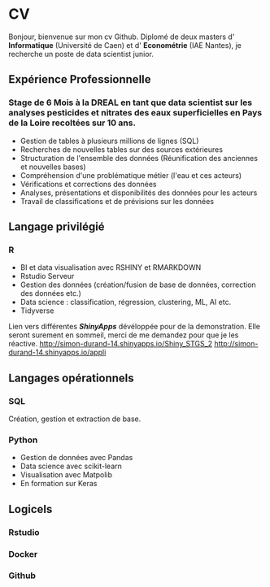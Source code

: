 # CV

Bonjour, bienvenue sur mon cv Github. Diplomé de deux masters d' **Informatique** (Université de Caen) et d' **Econométrie** (IAE Nantes), je recherche un poste de data scientist junior.

## Expérience Professionnelle

### Stage de 6 Mois à la DREAL en tant que data scientist sur les analyses pesticides et nitrates des eaux superficielles en Pays de la Loire recoltées sur 10 ans.
<ul> 
<li> Gestion de tables à plusieurs millions de lignes (SQL) </li>
<li> Recherches de nouvelles tables sur des sources extérieures </li>
<li> Structuration de l'ensemble des données (Réunification des anciennes et nouvelles bases) </li>
<li> Compréhension d'une problématique métier (l'eau et ces acteurs) </li>
<li> Vérifications et corrections des données  </li>
<li> Analyses, présentations et disponibilités des données pour les acteurs  </li>
<li> Travail de classifications et de prévisions sur les données </li>
</ul>


## Langage privilégié 
### R
<ul>
  <li> BI et data visualisation avec RSHINY et RMARKDOWN </li>
  <li> Rstudio Serveur </li>
  <li> Gestion des données (création/fusion de base de données, correction des données etc.) </li>
  <li> Data science : classification, régression, clustering, ML, AI etc. </li>
  <li> Tidyverse </li>
 </ul>
  
  Lien vers différentes ***ShinyApps*** dévéloppée pour de la demonstration. Elle seront surement en sommeil, merci de me demandez pour que je les réactive.
  http://simon-durand-14.shinyapps.io/Shiny_STGS_2
  http://simon-durand-14.shinyapps.io/appli
  
## Langages opérationnels

### SQL

Création, gestion et extraction de base.

### Python 
<ul>
  <li> Gestion de données avec Pandas </li>
  <li> Data science avec scikit-learn </li>
  <li> Visualisation avec Matpolib </li>
  <li> En formation sur Keras </li>
 </ul>
 
## Logicels

### Rstudio

### Docker

### Github

